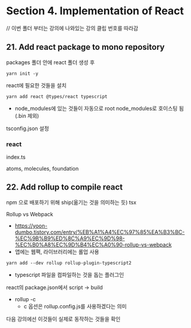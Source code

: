 # Section 4. Implementation of React

// 이번 폴더 부터는 강의에 나와있는 강의 클립 번호를 따라감

## 21. Add react package to mono repository

packages 폴더 안에 react 폴더 생성 후

`yarn init -y`

react에 필요한 것들을 설치

`yarn add react @types/react typescript`

- node_modules에 있는 것들이 자동으로 root node_modules로 호이스팅 됨(.bin 제외)

tsconfig.json 설정

### react

index.ts

atoms, molecules, foundation

## 22. Add rollup to compile react

npm 으로 배포하기 위해 ship(옮기는 것을 의미하는 듯) tsx

Rollup vs Webpack

- https://yoon-dumbo.tistory.com/entry/%EB%A1%A4%EC%97%85%EA%B3%BC-%EC%9B%B9%ED%8C%A9%EC%9D%98-%EC%B0%A8%EC%9D%B4%EC%A0%90-rollup-vs-webpack
- 앱에는 웹팩, 라이브러리에는 롤업 사용

`yarn add --dev rollup rollup-plugin-typescript2`

- typescript 파일을 컴파일하는 것을 돕는 플러그인

react의 package.json에서 script -> build

- rollup -c
  - c 옵션은 rollup.config.js를 사용하겠다는 의미

다음 강의에선 이것들이 실제로 동작하는 것들을 확인
